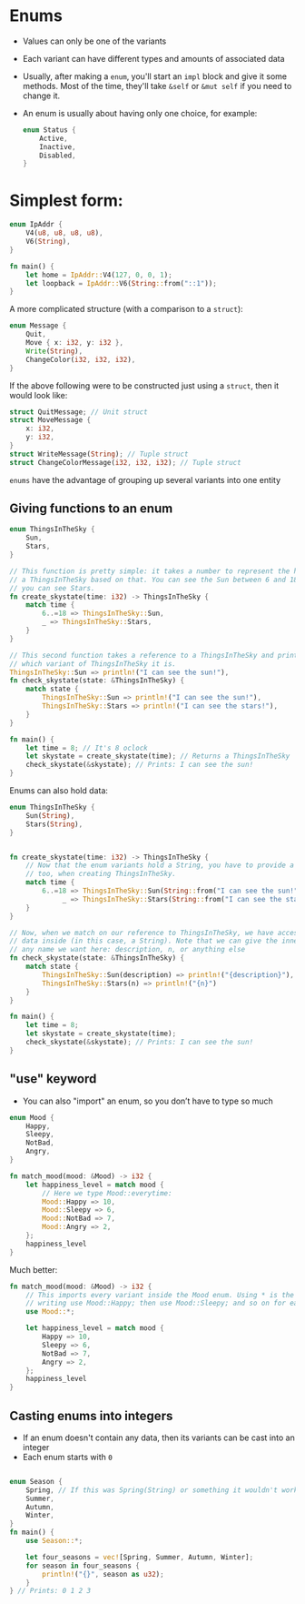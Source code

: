 # Enums

* Values can only be one of the variants
* Each variant can have different types and amounts of associated data
* Usually, after making a `enum`, you'll start an `impl` block and give it
  some methods. Most of the time, they'll take `&self` or `&mut self` if you need to
  change it.
* An enum is usually about having only one choice, for example:

  ```rust
  enum Status {
      Active,
      Inactive,
      Disabled,
  }
  ```

# Simplest form:

```rust
enum IpAddr {
    V4(u8, u8, u8, u8),
    V6(String),
}

fn main() {
    let home = IpAddr::V4(127, 0, 0, 1);
    let loopback = IpAddr::V6(String::from("::1"));
}
```

A more complicated structure (with a comparison to a `struct`):

```rust
enum Message {
    Quit,
    Move { x: i32, y: i32 },
    Write(String),
    ChangeColor(i32, i32, i32),
}
```

If the above following were to be constructed just using a `struct`, then it would look like:

```rust
struct QuitMessage; // Unit struct
struct MoveMessage {
    x: i32,
    y: i32,
}
struct WriteMessage(String); // Tuple struct
struct ChangeColorMessage(i32, i32, i32); // Tuple struct
```

`enums` have the advantage of grouping up several variants into one entity

## Giving functions to an enum

```rust
enum ThingsInTheSky {
    Sun,
    Stars,
}

// This function is pretty simple: it takes a number to represent the hour of the day and returns
// a ThingsInTheSky based on that. You can see the Sun between 6 and 18 o’clock; otherwise,
// you can see Stars.
fn create_skystate(time: i32) -> ThingsInTheSky {
    match time {
        6..=18 => ThingsInTheSky::Sun,
        _ => ThingsInTheSky::Stars,
    }
}

// This second function takes a reference to a ThingsInTheSky and prints a message depending on
// which variant of ThingsInTheSky it is.ThingsInTheSky::Sun => println!("I can see the sun!"),
fn check_skystate(state: &ThingsInTheSky) {
    match state {
        ThingsInTheSky::Sun => println!("I can see the sun!"),
        ThingsInTheSky::Stars => println!("I can see the stars!"),
    }
}

fn main() {
    let time = 8; // It's 8 oclock
    let skystate = create_skystate(time); // Returns a ThingsInTheSky
    check_skystate(&skystate); // Prints: I can see the sun!
}
```

Enums can also hold data:

```rust
enum ThingsInTheSky {
    Sun(String),
    Stars(String),
}


fn create_skystate(time: i32) -> ThingsInTheSky {
    // Now that the enum variants hold a String, you have to provide a String,
    // too, when creating ThingsInTheSky.
    match time {
        6..=18 => ThingsInTheSky::Sun(String::from("I can see the sun!")),
             _ => ThingsInTheSky::Stars(String::from("I can see the stars!")),
    }
}

// Now, when we match on our reference to ThingsInTheSky, we have access to the
// data inside (in this case, a String). Note that we can give the inner String
// any name we want here: description, n, or anything else
fn check_skystate(state: &ThingsInTheSky) {
    match state {
        ThingsInTheSky::Sun(description) => println!("{description}"),
        ThingsInTheSky::Stars(n) => println!("{n}")
    }
}

fn main() {
    let time = 8;
    let skystate = create_skystate(time);
    check_skystate(&skystate); // Prints: I can see the sun!
}
```

## "use" keyword

* You can also "import" an enum, so you don’t have to type so much

```rust
enum Mood {
    Happy,
    Sleepy,
    NotBad,
    Angry,
}

fn match_mood(mood: &Mood) -> i32 {
    let happiness_level = match mood {
        // Here we type Mood::everytime:
        Mood::Happy => 10,
        Mood::Sleepy => 6,
        Mood::NotBad => 7,
        Mood::Angry => 2,
    };
    happiness_level
}
```

Much better:

```rust
fn match_mood(mood: &Mood) -> i32 {
    // This imports every variant inside the Mood enum. Using * is the same as
    // writing use Mood::Happy; then use Mood::Sleepy; and so on for each varian
    use Mood::*;

    let happiness_level = match mood {
        Happy => 10,
        Sleepy => 6,
        NotBad => 7,
        Angry => 2,
    };
    happiness_level
}
```

## Casting enums into integers

* If an enum doesn't contain any data, then its variants can be cast into an integer
* Each enum starts with `0`

```rust

enum Season {
    Spring, // If this was Spring(String) or something it wouldn't work.
    Summer,
    Autumn,
    Winter,
}
fn main() {
    use Season::*;

    let four_seasons = vec![Spring, Summer, Autumn, Winter];
    for season in four_seasons {
        println!("{}", season as u32);
    }
} // Prints: 0 1 2 3
```
